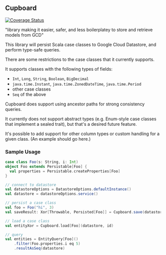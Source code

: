 ## Cupboard

[![Coverage Status](https://coveralls.io/repos/github/meetup/cupboard/badge.svg?branch=master&t=iBRIRu)](https://coveralls.io/github/meetup/cupboard?branch=master)

"library making it easier, safer, and less boilerplatey to store and retrieve models from GCD"

This library will persist Scala case classes to Google Cloud Datastore, and perform type-safe queries.

There are some restrictions to the case classes that it currently supports.

It supports classes with the following types of fields:
* `Int`, `Long`, `String`, `Boolean`, `BigDecimal`
* `java.time.Instant`, `java.time.ZonedDateTime`, `java.time.Period`
* other case classes
* `Seq` of the above

Cupboard does support using ancestor paths for strong consistency queries.

It currently does not support abstract types (e.g. Enum-style case classes that implement a sealed trait), but
that's a desired future feature.

It's possible to add support for other column types or custom handling for a given class.
(An example should go here.)

### Sample Usage

```scala
case class Foo(s: String, i: Int)
object Foo extends Persistable[Foo] {
  val properties = Persistable.createProperties[Foo]
}

// connect to datastore
val datastoreOptions = DatastoreOptions.defaultInstance()
val datastore = datastoreOptions.service()

// persist a case class
val foo = Foo("hi", 3)
val saveResult: Xor[Throwable, Persisted[Foo]] = Cupboard.save(datastore, foo)

// load a case class
val entityXor = Cupboard.load[Foo](datastore, id)

// query
val entities = EntityQuery[Foo]()
    .filter(Foo.properties.i eq 5)
    .resultAsSeq(datastore)
    
```



